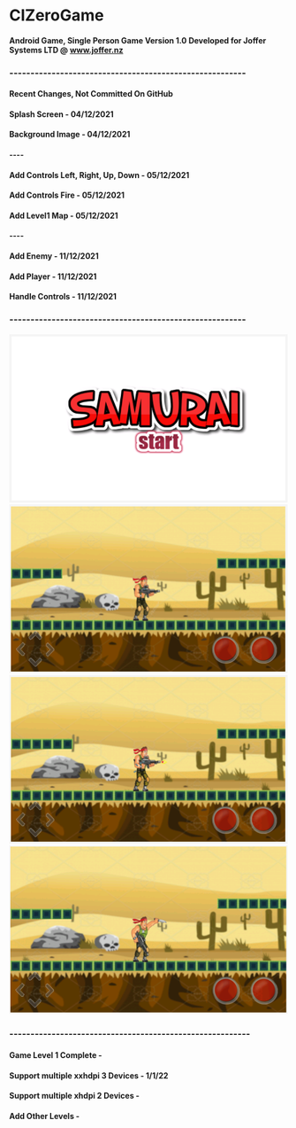 # CIZeroGame
#### Android Game, Single Person Game Version 1.0 Developed for Joffer Systems  LTD  @ www.joffer.nz


### --------------------------------------------------------

#### Recent Changes, Not Committed On GitHub

#### Splash Screen - 04/12/2021
#### Background Image - 04/12/2021

#### ----

#### Add Controls Left, Right, Up, Down - 05/12/2021
#### Add Controls Fire - 05/12/2021
#### Add Level1 Map - 05/12/2021

#### ----

#### Add Enemy - 11/12/2021
#### Add Player - 11/12/2021
#### Handle Controls - 11/12/2021


### --------------------------------------------------------
![splash_screen1.png](https://github.com/Alok0220/CIZeroGame/blob/main/app/src/main/res/drawable-v24/splash_screen1.png)
![levelBG1.PNG](https://github.com/Alok0220/CIZeroGame/blob/main/app/src/main/res/drawable-v24/levelBG1.PNG)
![playfire.PNG](https://github.com/Alok0220/CIZeroGame/blob/main/app/src/main/res/drawable-v24/playfire.PNG)
![playknife.PNG](https://github.com/Alok0220/CIZeroGame/blob/main/app/src/main/res/drawable-v24/playknife.PNG)
### ---------------------------------------------------------

#### Game Level 1 Complete - 
#### Support multiple xxhdpi 3 Devices - 1/1/22
#### Support multiple xhdpi 2 Devices - 
#### Add Other Levels -
